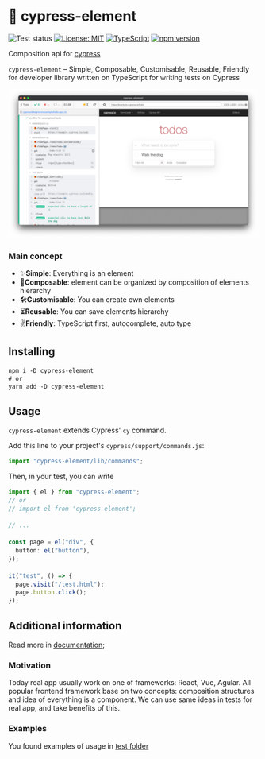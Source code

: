 # 🎁 cypress-element

![Test status](https://github.com/dragorww/cypress-element/actions/workflows/main.yml/badge.svg)
[![License: MIT](https://img.shields.io/badge/License-MIT-yellow.svg)](https://opensource.org/licenses/MIT)
[![TypeScript](https://img.shields.io/badge/%3C%2F%3E-TypeScript-%230074c1.svg)](http://www.typescriptlang.org/)
[![npm version](https://badge.fury.io/js/cypress-element.svg)](https://www.npmjs.com/package/cypress-element)

Composition api for [cypress](https://cypress.io)

`cypress-element` – Simple, Composable, Customisable, Reusable, Friendly for developer library written on TypeScript for writing tests on Cypress

![Screenshot](https://raw.githubusercontent.com/dragorww/cypress-element/main/docs/cypress-element-runtime.png)

### Main concept

- ✨**Simple**: Everything is an element
- 🌳**Composable**: element can be organized by composition of elements hierarchy
- 🛠**Customisable**: You can create own elements
- ⏳**Reusable**: You can save elements hierarchy
- ✌**Friendly**: TypeScript first, autocomplete, auto type

## Installing

```shell
npm i -D cypress-element
# or
yarn add -D cypress-element
```

## Usage

`cypress-element` extends Cypress' `cy` command.

Add this line to your project's `cypress/support/commands.js`:

```javascript
import "cypress-element/lib/commands";
```

Then, in your test, you can write

```typescript
import { el } from "cypress-element";
// or
// import el from 'cypress-element';

// ...

const page = el("div", {
  button: el("button"),
});

it("test", () => {
  page.visit("/test.html");
  page.button.click();
});
```

## Additional information

Read more in [documentation](https://dragorww.github.io/cypress-element/#/docs);

### Motivation

Today real app usually work on one of frameworks: React, Vue, Agular. All popular frontend framework base on two concepts: composition structures and idea of everything is a component.
We can use same ideas in tests for real app, and take benefits of this.

### Examples

You found examples of usage in [test folder](./cypress/integration/example)
